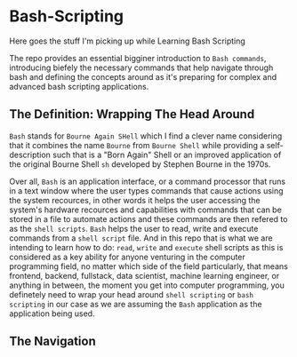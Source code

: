 # Bash-Scripting
Here goes the stuff I'm picking up while Learning Bash Scripting

The repo provides an essential bigginer introduction to `Bash commands`, introducing biefely the necessary commands that help navigate through bash and defining the concepts around as it's preparing for complex and advanced bash scripting applications. 


## The Definition: Wrapping The Head Around

`Bash` stands for `Bourne Again SHell` which I find a clever name considering that it combines the name `Bourne` from  `Bourne Shell` while providing a self-description such that is a "Born Again" Shell or an improved application of the original Bourne Shell `sh` developed by Stephen Bourne in the 1970s. 

Over all, `Bash` is an application interface, or a command processor that runs in a text window where the user types commands that cause actions using the system recources, in other words it helps the user accessing the system's hardware recources and capabilities with commands that can be stored in a file to automate actions and these commands are then refered to as the `shell scripts`. `Bash` helps the user to read, write and execute commands from a `shell script` file. And in this repo that is what we are intending to learn how to do: `read`, `write` and `execute` shell scripts as this is considered as a key ability for anyone venturing in the computer programming field, no matter which side of the field particularly, that means frontend, backend, fullstack, data scientist, machine learning engineer, or anything in between, the moment you get into computer programming, you definetely need to wrap your head around `shell scripting` or `bash scripting` in our case as we are assuming the `Bash` application as the application being used.


## The Navigation

